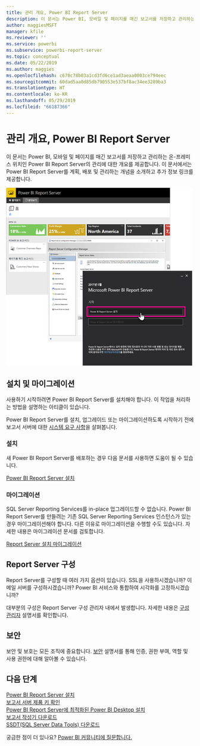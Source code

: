 ```yaml
---
title: 관리 개요, Power BI Report Server
description: 이 문서는 Power BI, 모바일 및 페이지를 매긴 보고서를 저장하고 관리하는 온-프레미스 위치인 Power BI Report Server의 관리에 대한 개요를 제공합니다.
author: maggiesMSFT
manager: kfile
ms.reviewer: ''
ms.service: powerbi
ms.subservice: powerbi-report-server
ms.topic: conceptual
ms.date: 05/22/2019
ms.author: maggies
ms.openlocfilehash: c670c78b03a1cd3fd6ce1ad3aeaa0003ce794eec
ms.sourcegitcommit: 60dad5aa0d85db790553e537bf8ac34ee3289ba3
ms.translationtype: HT
ms.contentlocale: ko-KR
ms.lasthandoff: 05/29/2019
ms.locfileid: "66187366"
---
```

# <a name="admin-overview-power-bi-report-server"></a>관리 개요, Power BI Report Server
이 문서는 Power BI, 모바일 및 페이지를 매긴 보고서를 저장하고 관리하는 온-프레미스 위치인 Power BI Report Server의 관리에 대한 개요를 제공합니다. 이 문서에서는 Power BI Report Server를 계획, 배포 및 관리하는 개념을 소개하고 추가 정보 링크를 제공합니다.

![](media/admin-handbook-overview/admin-handbook.png)

## <a name="installing-and-migration"></a>설치 및 마이그레이션
사용하기 시작하려면 Power BI Report Server를 설치해야 합니다. 이 작업을 처리하는 방법을 설명하는 아티클이 있습니다.

Power BI Report Server를 설치, 업그레이드 또는 마이그레이션하도록 시작하기 전에 보고서 서버에 대한 [시스템 요구 사항](system-requirements.md)을 살펴봅니다.

### <a name="installing"></a>설치
새 Power BI Report Server를 배포하는 경우 다음 문서를 사용하면 도움이 될 수 있습니다. 

[Power BI Report Server 설치](install-report-server.md)

### <a name="migration"></a>마이그레이션
SQL Server Reporting Services를 in-place 업그레이드할 수 없습니다. Power BI Report Server를 만들려는 기존 SQL Server Reporting Services 인스턴스가 있는 경우 마이그레이션해야 합니다. 다른 이유로 마이그레이션을 수행할 수도 있습니다. 자세한 내용은 마이그레이션 문서를 검토합니다.

[Report Server 설치 마이그레이션](migrate-report-server.md)

## <a name="configuring-your-report-server"></a>Report Server 구성
Report Server를 구성할 때 여러 가지 옵션이 있습니다. SSL을 사용하시겠습니까? 이메일 서버를 구성하시겠습니까? Power BI 서비스와 통합하여 시각화를 고정하시겠습니까?

대부분의 구성은 Report Server 구성 관리자 내에서 발생합니다. 자세한 내용은 [구성 관리자](https://docs.microsoft.com/sql/reporting-services/install-windows/reporting-services-configuration-manager-native-mode) 설명서를 확인합니다.

## <a name="security"></a>보안
보안 및 보호는 모든 조직에 중요합니다. [보안](https://docs.microsoft.com/sql/reporting-services/security/reporting-services-security-and-protection) 설명서를 통해 인증, 권한 부여, 역할 및 사용 권한에 대해 알아볼 수 있습니다.

## <a name="next-steps"></a>다음 단계
[Power BI Report Server 설치](install-report-server.md)  
[보고서 서버 제품 키 확인](find-product-key.md)  
[Power BI Report Server에 최적화된 Power BI Desktop 설치](install-powerbi-desktop.md)  
[보고서 작성기 다운로드](https://www.microsoft.com/download/details.aspx?id=53613)  
[SSDT(SQL Server Data Tools) 다운로드](http://go.microsoft.com/fwlink/?LinkID=616714)

궁금한 점이 더 있나요? [Power BI 커뮤니티에 질문합니다.](https://community.powerbi.com/)

